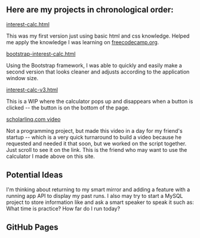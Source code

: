 ## Here are my projects in chronological order:

[interest-calc.html](interest-calc.html)

This was my first version just using basic html and css knowledge. Helped me apply the knowledge I was learning on [freecodecamp.org](freecodecamp.org).

[bootstrap-interest-calc.html](bootstrap-interest-calc.html)

Using the Bootstrap framework, I was able to quickly and easily make a second version that looks cleaner and adjusts according to the application window size.

[interest-calc-v3.html](interest-calc-v3.html)

This is a WIP where the calculator pops up and disappears when a button is clicked -- the button is on the bottom of the page.

[scholarlinq.com video](https://scholarlinq.com/)

Not a programming project, but made this video in a day for my friend's startup -- which is a very quick turnaround to build a video because he requested and needed it that soon, but we worked on the script together. Just scroll to see it on the link. This is the friend who may want to use the calculator I made above on this site.

## Potential Ideas

I'm thinking about returning to my smart mirror and adding a feature with a running app API to display my past runs. I also may try to start a MySQL project to store information like and ask a smart speaker to speak it such as: What time is practice? How far do I run today?



## GitHub Pages
